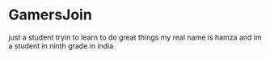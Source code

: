 # GamersJoin
just a student tryin to learn to do great things
my real name is hamza and im a student in ninth grade in india 
